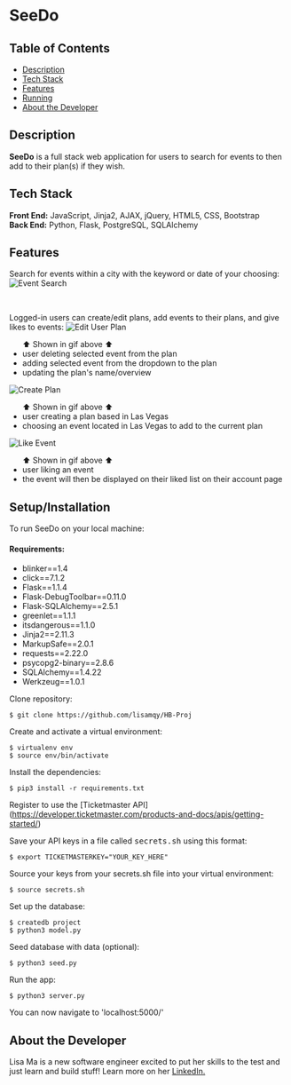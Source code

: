 # SeeDo

## Table of Contents

*   [Description](#description)
*   [Tech Stack](#tech-stack)
*   [Features](#features)
*   [Running](#running)
*   [About the Developer](#developer)

## <a name="description"></a>Description
**SeeDo** is a full stack web application for users to search for events to then add to their plan(s) if they wish.

## <a name="tech-stack"></a>Tech Stack
__Front End:__ JavaScript, Jinja2, AJAX, jQuery, HTML5, CSS, Bootstrap<br/>
__Back End:__ Python, Flask, PostgreSQL, SQLAlchemy <br/>

## <a name="features"></a>Features

Search for events within a city with the keyword or date of your choosing:
    ![Event Search](/static/gif-demo/event-search.gif)

<br/>

Logged-in users can create/edit plans, add events to their plans, and give likes to events:
    ![Edit User Plan](/static/gif-demo/edit-plan.gif)
    <ul>⬆️ Shown in gif above ⬆️
        <li> user deleting selected event from the plan </li>
        <li> adding selected event from the dropdown to the plan </li>
        <li> updating the plan's name/overview </li>
    </ul>
    ![Create Plan](/static/gif-demo/create-plan.gif)
    <ul>⬆️ Shown in gif above ⬆️
        <li> user creating a plan based in Las Vegas </li>
        <li> choosing an event located in Las Vegas to add to the current plan </li>
    </ul>
    ![Like Event](/static/gif-demo/liked-event.gif)
    <ul>⬆️ Shown in gif above ⬆️
        <li> user liking an event </li>
        <li> the event will then be displayed on their liked list on their account page </li>
    </ul>

## <a name="setup"></a>Setup/Installation

To run SeeDo on your local machine:

#### Requirements:
- blinker==1.4
- click==7.1.2
- Flask==1.1.4
- Flask-DebugToolbar==0.11.0
- Flask-SQLAlchemy==2.5.1
- greenlet==1.1.1
- itsdangerous==1.1.0
- Jinja2==2.11.3
- MarkupSafe==2.0.1
- requests==2.22.0
- psycopg2-binary==2.8.6
- SQLAlchemy==1.4.22
- Werkzeug==1.0.1

Clone repository:
```
$ git clone https://github.com/lisamqy/HB-Proj
```

Create and activate a virtual environment:
```
$ virtualenv env
$ source env/bin/activate
```

Install the dependencies:
```
$ pip3 install -r requirements.txt
```

Register to use the [Ticketmaster API] (https://developer.ticketmaster.com/products-and-docs/apis/getting-started/)

Save your API keys in a file called <kbd>secrets.sh</kbd> using this format:

```
$ export TICKETMASTERKEY="YOUR_KEY_HERE"
```

Source your keys from your secrets.sh file into your virtual environment:

```
$ source secrets.sh
```

Set up the database:

```
$ createdb project
$ python3 model.py
```

Seed database with data (optional):
```
$ python3 seed.py
```

Run the app:

```
$ python3 server.py
```

You can now navigate to 'localhost:5000/' 

## <a name="developer"></a>About the Developer

Lisa Ma is a new software engineer excited to put her skills to the test and just learn and build stuff!
Learn more on her <a href="https://www.linkedin.com/in/lisa-ma77/">LinkedIn.</a>